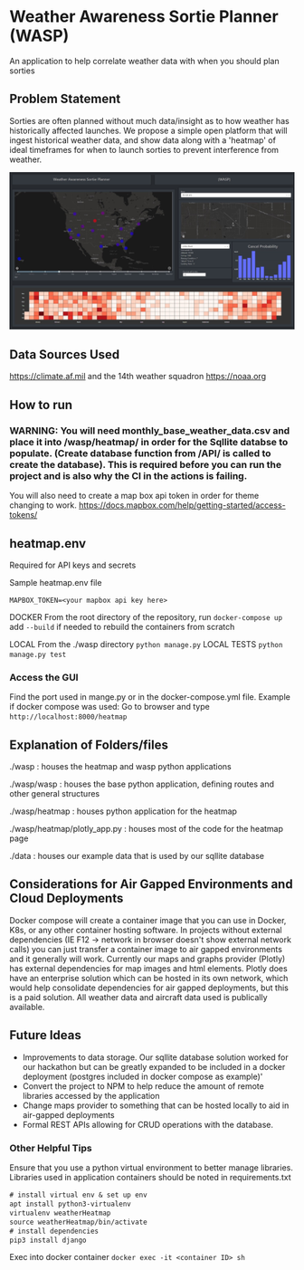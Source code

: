 # Weather Awareness Sortie Planner (WASP)
An application to help correlate weather data with when you should plan sorties


## Problem Statement
Sorties are often planned without much data/insight as to how weather has historically affected launches.
We propose a simple open platform that will ingest historical weather data, and show data along with a 'heatmap' of ideal timeframes for when to launch sorties to prevent interference from weather.

![weathermap](https://github.com/skorm11x/flight-weather-heatmap/blob/Dev/assets/img/heatmap.jpeg)

## Data Sources Used
https://climate.af.mil and the 14th weather squadron
https://noaa.org

## How to run
### WARNING: You will need monthly_base_weather_data.csv and place it into /wasp/heatmap/ in order for the Sqllite databse to populate. (Create database function from /API/ is called to create the database). This is required before you can run the project and is also why the CI in the actions is failing.
You will also need to create a map box api token in order for theme changing to work. https://docs.mapbox.com/help/getting-started/access-tokens/ 

## heatmap.env
Required for API keys and secrets

Sample heatmap.env file
```
MAPBOX_TOKEN=<your mapbox api key here>
```

DOCKER
From the root directory of the repository, run
```docker-compose up``` add ```--build``` if needed to rebuild the containers from scratch 

LOCAL
From the ./wasp directory
```python manage.py```
LOCAL TESTS
```python manage.py test```

### Access the GUI
Find the port used in mange.py or in the docker-compose.yml file.
Example if docker compose was used: Go to browser and type ```http://localhost:8000/heatmap```

## Explanation of Folders/files
./wasp : houses the heatmap and wasp python applications

./wasp/wasp : houses the base python application, defining routes and other general structures

./wasp/heatmap : houses python application for the heatmap

./wasp/heatmap/plotly_app.py : houses most of the code for the heatmap page

./data : houses our example data that is used by our sqllite database

## Considerations for Air Gapped Environments and Cloud Deployments
Docker compose will create a container image that you can use in Docker, K8s, or any other container hosting software.
In projects without external dependencies (IE F12 -> network in browser doesn't show external network calls) you can just transfer a container image to air gapped environments and it generally will work.
Currently our maps and graphs provider (Plotly) has external dependencies for map images and html elements. Plotly does have an enterprise solution which can be hosted in its own network, which would help consolidate dependencies for air gapped deployments, but this is a paid solution.
All weather data and aircraft data used is publically available.

## Future Ideas
- Improvements to data storage. Our sqllite database solution worked for our hackathon but can be greatly expanded to be included in a docker deployment (postgres included in docker compose as example)'
- Convert the project to NPM to help reduce the amount of remote libraries accessed by the application
- Change maps provider to something that can be hosted locally to aid in air-gapped deployments
- Formal REST APIs allowing for CRUD operations with the database.

### Other Helpful Tips
Ensure that you use a python virtual environment to better manage libraries. Libraries used in application containers should be noted in requirements.txt
```
# install virtual env & set up env
apt install python3-virtualenv
virtualenv weatherHeatmap
source weatherHeatmap/bin/activate
# install dependencies
pip3 install django
```

Exec into docker container
```docker exec -it <container ID> sh```